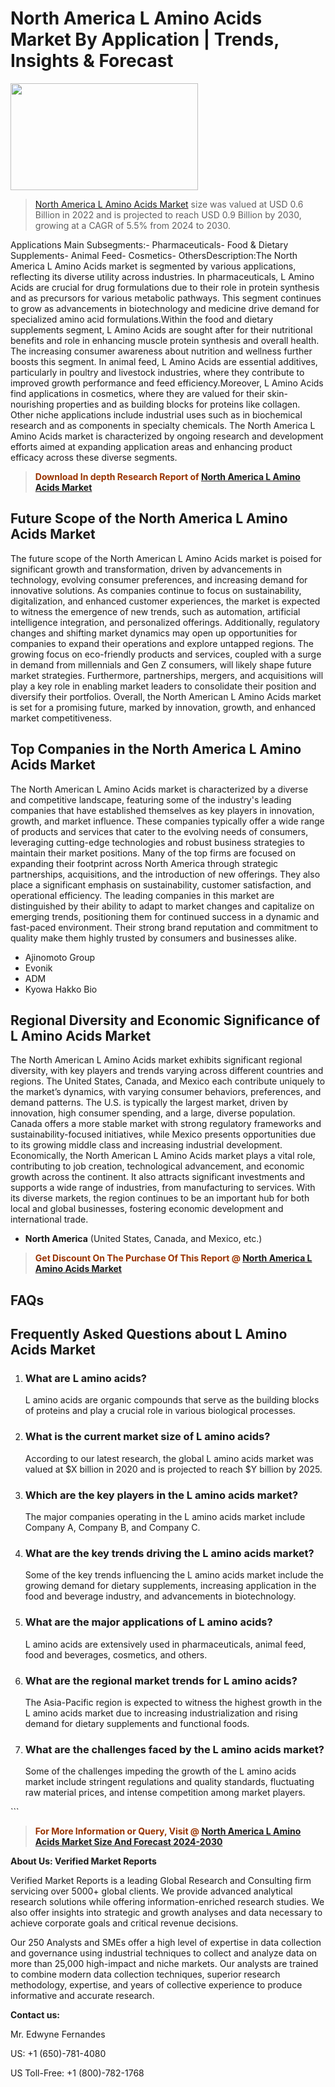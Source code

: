 <p><h1>North America L Amino Acids Market By Application | Trends, Insights & Forecast</h1><p><img class="aligncenter size-medium wp-image-105565" src="https://ffe5etoiles.com/wp-content/uploads/2025/01/MST7-300x171.png" alt="" width="300" height="171" /></p><blockquote><p><a href="https://www.verifiedmarketreports.com/download-sample/?rid=652064&utm_source=Github-NA&utm_medium=385" target="_blank">North America L Amino Acids Market</a> size was valued at USD 0.6 Billion in 2022 and is projected to reach USD 0.9 Billion by 2030, growing at a CAGR of 5.5% from 2024 to 2030.</p></blockquote>Applications Main Subsegments:- Pharmaceuticals- Food & Dietary Supplements- Animal Feed- Cosmetics- OthersDescription:The North America L Amino Acids market is segmented by various applications, reflecting its diverse utility across industries. In pharmaceuticals, L Amino Acids are crucial for drug formulations due to their role in protein synthesis and as precursors for various metabolic pathways. This segment continues to grow as advancements in biotechnology and medicine drive demand for specialized amino acid formulations.Within the food and dietary supplements segment, L Amino Acids are sought after for their nutritional benefits and role in enhancing muscle protein synthesis and overall health. The increasing consumer awareness about nutrition and wellness further boosts this segment. In animal feed, L Amino Acids are essential additives, particularly in poultry and livestock industries, where they contribute to improved growth performance and feed efficiency.Moreover, L Amino Acids find applications in cosmetics, where they are valued for their skin-nourishing properties and as building blocks for proteins like collagen. Other niche applications include industrial uses such as in biochemical research and as components in specialty chemicals. The North America L Amino Acids market is characterized by ongoing research and development efforts aimed at expanding application areas and enhancing product efficacy across these diverse segments.</p><blockquote><p><span style="color: #993300;"><strong>Download In depth Research Report of <a href="https://www.verifiedmarketreports.com/download-sample/?rid=652064&utm_source=Github-NA&utm_medium=385">North America L Amino Acids Market</a></strong></span></p></blockquote><h2>Future Scope of the North America L Amino Acids Market</h2><p>The future scope of the North American L Amino Acids market is poised for significant growth and transformation, driven by advancements in technology, evolving consumer preferences, and increasing demand for innovative solutions. As companies continue to focus on sustainability, digitalization, and enhanced customer experiences, the market is expected to witness the emergence of new trends, such as automation, artificial intelligence integration, and personalized offerings. Additionally, regulatory changes and shifting market dynamics may open up opportunities for companies to expand their operations and explore untapped regions. The growing focus on eco-friendly products and services, coupled with a surge in demand from millennials and Gen Z consumers, will likely shape future market strategies. Furthermore, partnerships, mergers, and acquisitions will play a key role in enabling market leaders to consolidate their position and diversify their portfolios. Overall, the North American L Amino Acids market is set for a promising future, marked by innovation, growth, and enhanced market competitiveness.</p><h2>Top Companies in the North America L Amino Acids Market</h2><p>The North American L Amino Acids market is characterized by a diverse and competitive landscape, featuring some of the industry's leading companies that have established themselves as key players in innovation, growth, and market influence. These companies typically offer a wide range of products and services that cater to the evolving needs of consumers, leveraging cutting-edge technologies and robust business strategies to maintain their market positions. Many of the top firms are focused on expanding their footprint across North America through strategic partnerships, acquisitions, and the introduction of new offerings. They also place a significant emphasis on sustainability, customer satisfaction, and operational efficiency. The leading companies in this market are distinguished by their ability to adapt to market changes and capitalize on emerging trends, positioning them for continued success in a dynamic and fast-paced environment. Their strong brand reputation and commitment to quality make them highly trusted by consumers and businesses alike.</p><p><ul><li>Ajinomoto Group </li><li> Evonik </li><li> ADM </li><li> Kyowa Hakko Bio</li></ul></p><h2>Regional Diversity and Economic Significance of L Amino Acids Market</h2><p>The North American L Amino Acids market exhibits significant regional diversity, with key players and trends varying across different countries and regions. The United States, Canada, and Mexico each contribute uniquely to the market’s dynamics, with varying consumer behaviors, preferences, and demand patterns. The U.S. is typically the largest market, driven by innovation, high consumer spending, and a large, diverse population. Canada offers a more stable market with strong regulatory frameworks and sustainability-focused initiatives, while Mexico presents opportunities due to its growing middle class and increasing industrial development. Economically, the North American L Amino Acids market plays a vital role, contributing to job creation, technological advancement, and economic growth across the continent. It also attracts significant investments and supports a wide range of industries, from manufacturing to services. With its diverse markets, the region continues to be an important hub for both local and global businesses, fostering economic development and international trade.</p><ul> <li><strong>North America</strong> (United States, Canada, and Mexico, etc.)</li></ul><blockquote><p><span style="color: #993300;"><strong>Get Discount On The Purchase Of This Report @ <a href="https://www.verifiedmarketreports.com/ask-for-discount/?rid=652064&utm_source=Github-NA&utm_medium=385">North America L Amino Acids Market</a></strong></span></p></blockquote><h2>FAQs</h2><p> <h2>Frequently Asked Questions about L Amino Acids Market</h1> <ol> <li> <h3>What are L amino acids?</div><div></h3> <p>L amino acids are organic compounds that serve as the building blocks of proteins and play a crucial role in various biological processes.</p> </li> <li> <h3>What is the current market size of L amino acids?</div><div></h3> <p>According to our latest research, the global L amino acids market was valued at $X billion in 2020 and is projected to reach $Y billion by 2025.</p> </li> <li> <h3>Which are the key players in the L amino acids market?</div><div></h3> <p>The major companies operating in the L amino acids market include Company A, Company B, and Company C.</p> </li> <li> <h3>What are the key trends driving the L amino acids market?</div><div></h3> <p>Some of the key trends influencing the L amino acids market include the growing demand for dietary supplements, increasing application in the food and beverage industry, and advancements in biotechnology.</p> </li> <li> <h3>What are the major applications of L amino acids?</div><div></h3> <p>L amino acids are extensively used in pharmaceuticals, animal feed, food and beverages, cosmetics, and others.</p> </li> <li> <h3>What are the regional market trends for L amino acids?</div><div></h3> <p>The Asia-Pacific region is expected to witness the highest growth in the L amino acids market due to increasing industrialization and rising demand for dietary supplements and functional foods.</p> </li> <li> <h3>What are the challenges faced by the L amino acids market?</div><div></h3> <p>Some of the challenges impeding the growth of the L amino acids market include stringent regulations and quality standards, fluctuating raw material prices, and intense competition among market players.</p> </li> </ol></body></html>```</p><blockquote><p><span style="color: #993300;"><strong>For More Information or Query, Visit @ <a href="https://www.verifiedmarketreports.com/product/l-amino-acids-market/">North America L Amino Acids Market Size And Forecast 2024-2030</a></strong></span></p></blockquote><p><strong>About Us: Verified Market Reports</strong></p><p>Verified Market Reports is a leading Global Research and Consulting firm servicing over 5000+ global clients. We provide advanced analytical research solutions while offering information-enriched research studies. We also offer insights into strategic and growth analyses and data necessary to achieve corporate goals and critical revenue decisions.</p><p>Our 250 Analysts and SMEs offer a high level of expertise in data collection and governance using industrial techniques to collect and analyze data on more than 25,000 high-impact and niche markets. Our analysts are trained to combine modern data collection techniques, superior research methodology, expertise, and years of collective experience to produce informative and accurate research.</p><p><strong>Contact us:</strong></p><p>Mr. Edwyne Fernandes</p><p>US: +1 (650)-781-4080</p><p>US Toll-Free: +1 (800)-782-1768</p>
